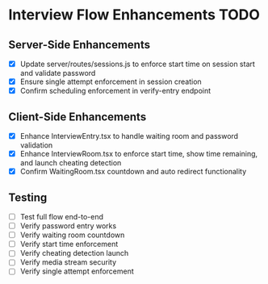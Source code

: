 # Interview Flow Enhancements TODO

## Server-Side Enhancements
- [x] Update server/routes/sessions.js to enforce start time on session start and validate password
- [x] Ensure single attempt enforcement in session creation
- [x] Confirm scheduling enforcement in verify-entry endpoint

## Client-Side Enhancements
- [x] Enhance InterviewEntry.tsx to handle waiting room and password validation
- [x] Enhance InterviewRoom.tsx to enforce start time, show time remaining, and launch cheating detection
- [x] Confirm WaitingRoom.tsx countdown and auto redirect functionality

## Testing
- [ ] Test full flow end-to-end
- [ ] Verify password entry works
- [ ] Verify waiting room countdown
- [ ] Verify start time enforcement
- [ ] Verify cheating detection launch
- [ ] Verify media stream security
- [ ] Verify single attempt enforcement
